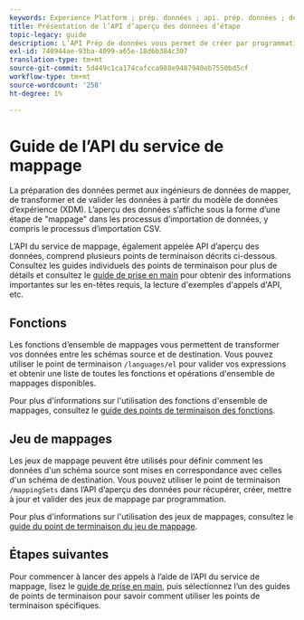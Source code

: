 ```yaml
---
keywords: Experience Platform ; prép. données ; api. prép. données ; dépannage ; API
title: Présentation de l’API d’aperçu des données d’étape
topic-legacy: guide
description: L’API Prép de données vous permet de créer par programmation des jeux de correspondances et des fonctions, ce qui vous permet de transformer vos données entre les schémas source et cible.
exl-id: 740944ae-93ba-4099-a65e-18d6b384c307
translation-type: tm+mt
source-git-commit: 5d449c1ca174cafcca988e9487940eb7550bd5cf
workflow-type: tm+mt
source-wordcount: '258'
ht-degree: 1%

---
```


# Guide de l’API du service de mappage

La préparation des données permet aux ingénieurs de données de mapper, de transformer et de valider les données à partir du modèle de données d’expérience (XDM). L’aperçu des données s’affiche sous la forme d’une étape de &quot;mappage&quot; dans les processus d’importation de données, y compris le processus d’importation CSV.

L’API du service de mappage, également appelée API d’aperçu des données, comprend plusieurs points de terminaison décrits ci-dessous. Consultez les guides individuels des points de terminaison pour plus de détails et consultez le [guide de prise en main](./getting-started.md) pour obtenir des informations importantes sur les en-têtes requis, la lecture d&#39;exemples d&#39;appels d&#39;API, etc.

## Fonctions

Les fonctions d’ensemble de mappages vous permettent de transformer vos données entre les schémas source et de destination. Vous pouvez utiliser le point de terminaison `/languages/el` pour valider vos expressions et obtenir une liste de toutes les fonctions et opérations d&#39;ensemble de mappages disponibles.

Pour plus d&#39;informations sur l&#39;utilisation des fonctions d&#39;ensemble de mappages, consultez le [guide des points de terminaison des fonctions](./functions.md).

## Jeu de mappages

Les jeux de mappage peuvent être utilisés pour définir comment les données d&#39;un schéma source sont mises en correspondance avec celles d&#39;un schéma de destination. Vous pouvez utiliser le point de terminaison `/mappingSets` dans l’API d’aperçu des données pour récupérer, créer, mettre à jour et valider des jeux de mappage par programmation.

Pour plus d&#39;informations sur l&#39;utilisation des jeux de mappages, consultez le [guide du point de terminaison du jeu de mappage](./mapping-set.md).

## Étapes suivantes

Pour commencer à lancer des appels à l’aide de l’API du service de mappage, lisez le [guide de prise en main](./getting-started.md), puis sélectionnez l’un des guides de points de terminaison pour savoir comment utiliser les points de terminaison spécifiques.
